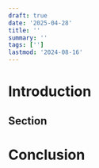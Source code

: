```yaml
---
draft: true
date: '2025-04-28'
title: ''
summary: ''
tags: ['']
lastmod: '2024-08-16'
---
```


# Introduction

## Section

# Conclusion
